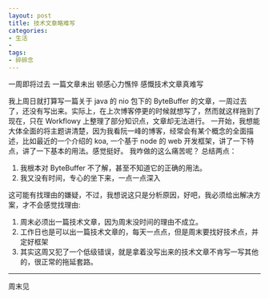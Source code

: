 ```yaml
---
layout: post
title: 技术文章略难写
categories:
- 生活
- 
tags:
- 碎碎念
---
```


一周即将过去
一篇文章未出
顿感心力憔悴
感慨技术文章真难写

我上周日就打算写一篇关于 java 的 nio 包下的 ByteBuffer 的文章，一周过去了，还没有写出来。实际上，在上次博客停更的时候就想写了，然而就这样拖到了现在，只在 Workflowy 上整理了部分知识点，文章却无法进行。
一开始，我想能大体全面的将主题讲清楚，因为我看阮一峰的博客，经常会有某个概念的全面描述，比如最近的一个介绍的 koa, 一个基于 node 的 web 开发框架，讲了一下特点，讲了一下基本的用法。感觉挺好。
我咋做的这么痛苦呢？
总结两点：

1. 我根本对 ByteBuffer 不了解，甚至不知道它的正确的用法。
2. 我又没有时间，专心的坐下来，一点一点深入

这可能有找理由的嫌疑，不过，我想说这只是分析原因，好吧，我必须给出解决方案，才不会感觉找理由:

1. 周末必须出一篇技术文章，因为周末没时间的理由不成立。
2. 工作日也是可以出一篇技术文章的，每天一点点，但是周末要找好技术点，并定好框架
3. 其实这周又犯了一个低级错误，就是拿着没写出来的技术文章不肯写一写其他的，很正常的拖延套路。


---
周末见